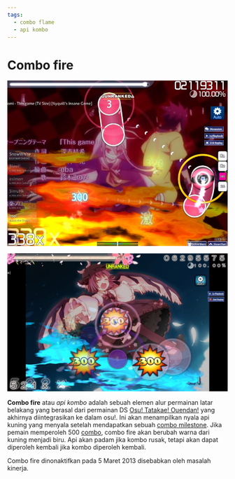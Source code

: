 ```yaml
---
tags:
  - combo flame
  - api kombo
---
```


# Combo fire

![](img/combo-fire.jpg "Combo fire yang berwarna kuning, oranye, dan merah (muncul saat pemain masih di bawah 500 combo")

![](img/blue-combo-fire.jpg "Combo fire yang berwarna biru (muncul saat pemain mencapai di atas 500 combo)")

**Combo fire** atau *api kombo* adalah sebuah elemen alur permainan latar belakang yang berasal dari permainan DS [Osu! Tatakae! Ouendan!](/wiki/iNiS_games) yang akhirnya diintegrasikan ke dalam osu!. Ini akan menampilkan nyala api kuning yang menyala setelah mendapatkan sebuah [combo milestone](/wiki/Gameplay/Combo_milestone). Jika pemain memperoleh 500 [combo](/wiki/Gameplay/Combo_(score_multiplier)), combo fire akan berubah warna dari kuning menjadi biru. Api akan padam jika kombo rusak, tetapi akan dapat diperoleh kembali jika kombo diperoleh kembali.

Combo fire dinonaktifkan pada 5 Maret 2013 disebabkan oleh masalah kinerja.
